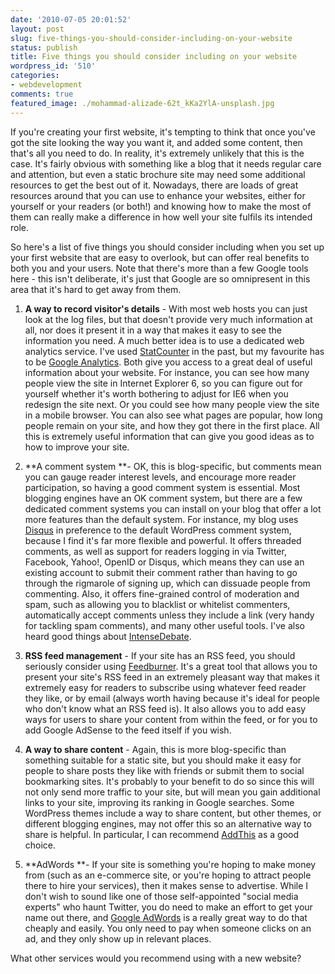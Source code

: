 ```yaml
---
date: '2010-07-05 20:01:52'
layout: post
slug: five-things-you-should-consider-including-on-your-website
status: publish
title: Five things you should consider including on your website
wordpress_id: '510'
categories:
- webdevelopment
comments: true
featured_image: ./mohammad-alizade-62t_kKa2YlA-unsplash.jpg
---
```


If you're creating your first website, it's tempting to think that once you've got the site looking the way you want it, and added some content, then that's all you need to do. In reality, it's extremely unlikely that this is the case. It's fairly obvious with something like a blog that it needs regular care and attention, but even a static brochure site may need some additional resources to get the best out of it. Nowadays, there are loads of great resources around that you can use to enhance your websites, either for yourself or your readers (or both!) and knowing how to make the most of them can really make a difference in how well your site fulfils its intended role.

So here's a list of five things you should consider including when you set up your first website that are easy to overlook, but can offer real benefits to both you and your users. Note that there's more than a few Google tools here - this isn't deliberate, it's just that Google are so omnipresent in this area that it's hard to get away from them.



	
  1. **A way to record visitor's details** - With most web hosts you can just look at the log files, but that doesn't provide very much information at all, nor does it present it in a way that makes it easy to see the information you need. A much better idea is to use a dedicated web analytics service. I've used [StatCounter](http://www.statcounter.com/) in the past, but my favourite has to be [Google Analytics](http://www.google.com/analytics/). Both give you access to a great deal of useful information about your website. For instance, you can see how many people view the site in Internet Explorer 6, so you can figure out for yourself whether it's worth bothering to adjust for IE6 when you redesign the site next. Or you could see how many people view the site in a mobile browser. You can also see what pages are popular, how long people remain on your site, and how they got there in the first place. All this is extremely useful information that can give you good ideas as to how to improve your site.

	
  2. **A comment system **- OK, this is blog-specific, but comments mean you can gauge reader interest levels, and encourage more reader participation, so having a good comment system is essential. Most blogging engines have an OK comment system, but there are a few dedicated comment systems you can install on your blog that offer a lot more features than the default system. For instance, my blog uses [Disqus](http://disqus.com/) in preference to the default WordPress comment system, because I find it's far more flexible and powerful. It offers threaded comments, as well as support for readers logging in via Twitter, Facebook, Yahoo!, OpenID or Disqus, which means they can use an existing account to submit their comment rather than having to go through the rigmarole of signing up, which can dissuade people from commenting. Also, it offers fine-grained control of moderation and spam, such as allowing you to blacklist or whitelist commenters, automatically accept comments unless they include a link (very handy for tackling spam comments), and many other useful tools. I've also heard good things about [IntenseDebate](http://intensedebate.com/).

	
  3. **RSS feed management** - If your site has an RSS feed, you should seriously consider using [Feedburner](http://feedburner.com/). It's a great tool that allows you to present your site's RSS feed in an extremely pleasant way that makes it extremely easy for readers to subscribe using whatever feed reader they like, or by email (always worth having because it's ideal for people who don't know what an RSS feed is). It also allows you to add easy ways for users to share your content from within the feed, or for you to add Google AdSense to the feed itself if you wish.

	
  4. **A way to share content** - Again, this is more blog-specific than something suitable for a static site, but you should make it easy for people to share posts they like with friends or submit them to social bookmarking sites. It's probably to your benefit to do so since this will not only send more traffic to your site, but will mean you gain additional links to your site, improving its ranking in Google searches. Some WordPress themes include a way to share content, but other themes, or different blogging engines, may not offer this so an alternative way to share is helpful. In particular, I can recommend [AddThis](http://www.addthis.com/) as a good choice.

	
  5. **AdWords **- If your site is something you're hoping to make money from (such as an e-commerce site, or you're hoping to attract people there to hire your services), then it makes sense to advertise. While I don't wish to sound like one of those self-appointed "social media experts" who haunt Twitter, you do need to make an effort to get your name out there, and [Google AdWords](http://adwords.google.com) is a really great way to do that cheaply and easily. You only need to pay when someone clicks on an ad, and they only show up in relevant places.


What other services would you recommend using with a new website?
